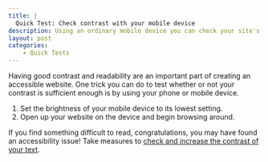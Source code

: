 ```yaml
---
title: |
  Quick Test: Check contrast with your mobile device
description: Using an ordinary mobile device you can check your site's readability.
layout: post
categories:
    - Quick Tests
---
```


Having good contrast and readability are an important part of creating an accessible website. One trick you can do to test whether or not your contrast is sufficient enough is by using your phone or mobile device.

1. Set the brightness of your mobile device to its lowest setting.
1. Open up your website on the device and begin browsing around.

If you find something difficult to read, congratulations, you may have found an accessibility issue! Take measures to [check and increase the contrast of your text](http://www.checkmycolours.com/).
